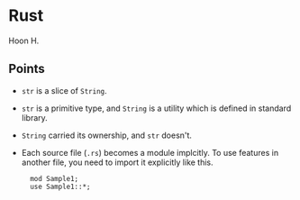 Rust
====
Hoon H.

Points
------
- `str` is a slice of `String`.
- `str` is a primitive type, and `String` is a utility
    which is defined in standard library.
- `String` carried its ownership, and `str` doesn't.
- Each source file (`.rs`) becomes a module implcitly.
    To use features in another file, you need to import
    it explicitly like this.

        mod Sample1;
        use Sample1::*;


